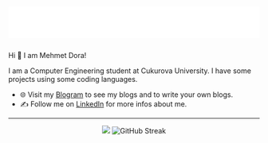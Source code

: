 <h1 align="center">
  <img src="https://github.com/Mehmetdora/Mehmetdora/blob/main/image.svg" alt="Mehmet Dora" />
</h1>
Hi 👋 I am Mehmet Dora! 

I am a Computer Engineering student at Cukurova University. I have some projects using some coding languages.

- 🌐 Visit my [Blogram](https://www.blogram.com.tr) to see my blogs and to write your own blogs.
- ✍️ Follow me on [LinkedIn](https://www.linkedin.com/in/mehmet-dora-699a02226) for more infos about me.

---
<p align="center">
  <img src="https://github-readme-stats.vercel.app/api?username=Mehmetdora&show_icons=true&theme=dark" width="300">
  <img src="https://streak-stats.demolab.com?user=Mehmetdora" alt="GitHub Streak" />
</p>

